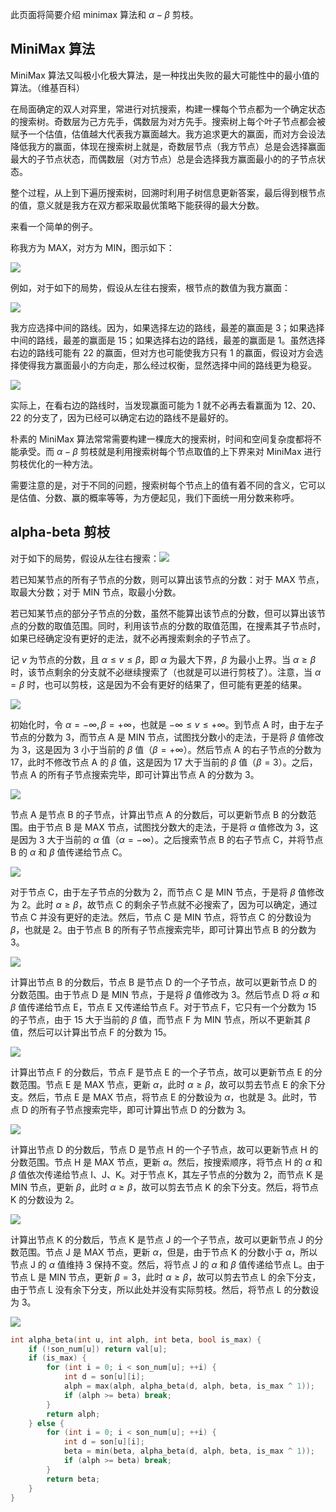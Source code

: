 此页面将简要介绍 minimax 算法和 $\alpha-\beta$ 剪枝。

## MiniMax 算法

MiniMax 算法又叫极小化极大算法，是一种找出失败的最大可能性中的最小值的算法。（维基百科）

在局面确定的双人对弈里，常进行对抗搜索，构建一棵每个节点都为一个确定状态的搜索树。奇数层为己方先手，偶数层为对方先手。搜索树上每个叶子节点都会被赋予一个估值，估值越大代表我方赢面越大。我方追求更大的赢面，而对方会设法降低我方的赢面，体现在搜索树上就是，奇数层节点（我方节点）总是会选择赢面最大的子节点状态，而偶数层（对方节点）总是会选择我方赢面最小的的子节点状态。

整个过程，从上到下遍历搜索树，回溯时利用子树信息更新答案，最后得到根节点的值，意义就是我方在双方都采取最优策略下能获得的最大分数。

来看一个简单的例子。

称我方为 MAX，对方为 MIN，图示如下：

![](images/minimax-1.png)

例如，对于如下的局势，假设从左往右搜索，根节点的数值为我方赢面：

![](images/minimax-2.png)

我方应选择中间的路线。因为，如果选择左边的路线，最差的赢面是 3；如果选择中间的路线，最差的赢面是 15；如果选择右边的路线，最差的赢面是 1。虽然选择右边的路线可能有 22 的赢面，但对方也可能使我方只有 1 的赢面，假设对方会选择使得我方赢面最小的方向走，那么经过权衡，显然选择中间的路线更为稳妥。

![](images/minimax-3.png)

实际上，在看右边的路线时，当发现赢面可能为 1 就不必再去看赢面为 12、20、22 的分支了，因为已经可以确定右边的路线不是最好的。

朴素的 MiniMax 算法常常需要构建一棵庞大的搜索树，时间和空间复杂度都将不能承受。而 $\alpha-\beta$ 剪枝就是利用搜索树每个节点取值的上下界来对 MiniMax 进行剪枝优化的一种方法。

需要注意的是，对于不同的问题，搜索树每个节点上的值有着不同的含义，它可以是估值、分数、赢的概率等等，为方便起见，我们下面统一用分数来称呼。

## alpha-beta 剪枝

对于如下的局势，假设从左往右搜索：![](images/minimax-4.png)

若已知某节点的所有子节点的分数，则可以算出该节点的分数：对于 MAX 节点，取最大分数；对于 MIN 节点，取最小分数。

若已知某节点的部分子节点的分数，虽然不能算出该节点的分数，但可以算出该节点的分数的取值范围。同时，利用该节点的分数的取值范围，在搜素其子节点时，如果已经确定没有更好的走法，就不必再搜索剩余的子节点了。

记 $\mathit{v}$ 为节点的分数，且 $\alpha \leq v \leq \beta$，即 $\alpha$ 为最大下界，$\beta$ 为最小上界。当 $\alpha \geq \beta$ 时，该节点剩余的分支就不必继续搜索了（也就是可以进行剪枝了）。注意，当 $\alpha = \beta$ 时，也可以剪枝，这是因为不会有更好的结果了，但可能有更差的结果。

![](images/minimax-5.png)

初始化时，令 $\alpha = -\infty, \beta = +\infty$，也就是 $-\infty \leq v \leq +\infty$。到节点 A 时，由于左子节点的分数为 3，而节点 A 是 MIN 节点，试图找分数小的走法，于是将 $\beta$ 值修改为 3，这是因为 3 小于当前的 $\beta$ 值（$\beta = +\infty$）。然后节点 A 的右子节点的分数为 17，此时不修改节点 A 的 $\beta$ 值，这是因为 17 大于当前的 $\beta$ 值（$\beta = 3$）。之后，节点 A 的所有子节点搜索完毕，即可计算出节点 A 的分数为 3。

![](images/minimax-6.png)

节点 A 是节点 B 的子节点，计算出节点 A 的分数后，可以更新节点 B 的分数范围。由于节点 B 是 MAX 节点，试图找分数大的走法，于是将 $\alpha$ 值修改为 3，这是因为 3 大于当前的 $\alpha$ 值（$\alpha = -\infty$）。之后搜索节点 B 的右子节点 C，并将节点 B 的 $\alpha$ 和 $\beta$ 值传递给节点 C。

![](images/minimax-7.png)

对于节点 C，由于左子节点的分数为 2，而节点 C 是 MIN 节点，于是将 $\beta$ 值修改为 2。此时 $\alpha \geq \beta$，故节点 C 的剩余子节点就不必搜索了，因为可以确定，通过节点 C 并没有更好的走法。然后，节点 C 是 MIN 节点，将节点 C 的分数设为 $\beta$，也就是 2。由于节点 B 的所有子节点搜索完毕，即可计算出节点 B 的分数为 3。

![](images/minimax-8.png)

计算出节点 B 的分数后，节点 B 是节点 D 的一个子节点，故可以更新节点 D 的分数范围。由于节点 D 是 MIN 节点，于是将 $\beta$ 值修改为 3。然后节点 D 将 $\alpha$ 和 $\beta$ 值传递给节点 E，节点 E 又传递给节点 F。对于节点 F，它只有一个分数为 15 的子节点，由于 15 大于当前的 $\beta$ 值，而节点 F 为 MIN 节点，所以不更新其 $\beta$ 值，然后可以计算出节点 F 的分数为 15。

![](images/minimax-9.png)

计算出节点 F 的分数后，节点 F 是节点 E 的一个子节点，故可以更新节点 E 的分数范围。节点 E 是 MAX 节点，更新 $\alpha$，此时 $\alpha \geq \beta$，故可以剪去节点 E 的余下分支。然后，节点 E 是 MAX 节点，将节点 E 的分数设为 $\alpha$，也就是 3。此时，节点 D 的所有子节点搜索完毕，即可计算出节点 D 的分数为 3。

![](images/minimax-10.png)

计算出节点 D 的分数后，节点 D 是节点 H 的一个子节点，故可以更新节点 H 的分数范围。节点 H 是 MAX 节点，更新 $\alpha$。然后，按搜索顺序，将节点 H 的 $\alpha$ 和 $\beta$ 值依次传递给节点 I、J、K。对于节点 K，其左子节点的分数为 2，而节点 K 是 MIN 节点，更新 $\beta$，此时 $\alpha \geq \beta$，故可以剪去节点 K 的余下分支。然后，将节点 K 的分数设为 2。

![](images/minimax-11.png)

计算出节点 K 的分数后，节点 K 是节点 J 的一个子节点，故可以更新节点 J 的分数范围。节点 J 是 MAX 节点，更新 $\alpha$，但是，由于节点 K 的分数小于 $\alpha$，所以节点 J 的 $\alpha$ 值维持 3 保持不变。然后，将节点 J 的 $\alpha$ 和 $\beta$ 值传递给节点 L。由于节点 L 是 MIN 节点，更新 $\beta = 3$，此时 $\alpha \geq \beta$，故可以剪去节点 L 的余下分支，由于节点 L 没有余下分支，所以此处并没有实际剪枝。然后，将节点 L 的分数设为 3。

![](images/minimax-12.png)


```cpp
int alpha_beta(int u, int alph, int beta, bool is_max) {
    if (!son_num[u]) return val[u];
    if (is_max) {
        for (int i = 0; i < son_num[u]; ++i) {
            int d = son[u][i];
            alph = max(alph, alpha_beta(d, alph, beta, is_max ^ 1));
            if (alph >= beta) break;
        }
        return alph;
    } else {
        for (int i = 0; i < son_num[u]; ++i) {
            int d = son[u][i];
            beta = min(beta, alpha_beta(d, alph, beta, is_max ^ 1));
            if (alph >= beta) break;
        }
        return beta;
    }
}
```
